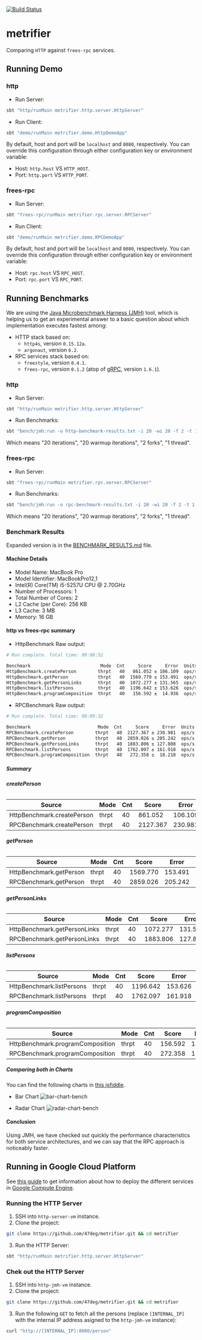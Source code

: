 [![Build Status](https://travis-ci.com/47deg/metrifier.svg?token=x4DpWRL5qXeuK6kxqVSP&branch=master)](https://travis-ci.com/47deg/metrifier)

# metrifier

Comparing `HTTP` against `frees-rpc` services.

## Running Demo

### http

* Run Server:

```bash
sbt "http/runMain metrifier.http.server.HttpServer"
```

* Run Client:

```bash
sbt "demo/runMain metrifier.demo.HttpDemoApp"
```

By default, host and port will be `localhost` and `8080`, respectively. You can override this configuration through either configuration key or environment variable:

* Host: `http.host` VS `HTTP_HOST`.
* Port: `http.port` VS `HTTP_PORT`.

### frees-rpc

* Run Server:

```bash
sbt "frees-rpc/runMain metrifier.rpc.server.RPCServer"
```

* Run Client:

```bash
sbt "demo/runMain metrifier.demo.RPCDemoApp"
```

By default, host and port will be `localhost` and `8080`, respectively. You can override this configuration through either configuration key or environment variable:

* Host: `rpc.host` VS `RPC_HOST`.
* Port: `rpc.port` VS `RPC_PORT`.

## Running Benchmarks

We are using the [Java Microbenchmark Harness (JMH)](http://openjdk.java.net/projects/code-tools/jmh/) tool, which is helping us to get an experimental answer to a basic question about which implementation executes fastest among:

* HTTP stack based on:
  * `http4s`, version `0.15.12a`.
  * `argonaut`, version `6.2`.
* RPC services stack based on:
  * `freestyle`, version `0.4.1`.
  * `frees-rpc`, version `0.1.2` (atop of [gRPC](https://grpc.io/), version `1.6.1`).

### http

* Run Server:

```bash
sbt "http/runMain metrifier.http.server.HttpServer"
```

* Run Benchmarks:

```bash
sbt "bench/jmh:run -o http-benchmark-results.txt -i 20 -wi 20 -f 2 -t 1 metrifier.benchmark.HttpBenchmark"
```

Which means "20 iterations", "20 warmup iterations", "2 forks", "1 thread".

### frees-rpc

* Run Server:

```bash
sbt "frees-rpc/runMain metrifier.rpc.server.RPCServer"
```

* Run Benchmarks:

```bash
sbt "bench/jmh:run -o rpc-benchmark-results.txt -i 20 -wi 20 -f 2 -t 1 metrifier.benchmark.RPCBenchmark"
```

Which means "20 iterations", "20 warmup iterations", "2 forks", "1 thread".

### Benchmark Results

Expanded version is in the [BENCHMARK_RESULTS.md](BENCHMARK_RESULTS.md) file.

#### Machine Details

* Model Name: MacBook Pro
* Model Identifier: MacBookPro12,1
* Intel(R) Core(TM) i5-5257U CPU @ 2.70GHz
* Number of Processors: 1
* Total Number of Cores: 2
* L2 Cache (per Core): 256 KB
* L3 Cache: 3 MB
* Memory: 16 GB

#### http vs frees-rpc summary

* HttpBenchmark Raw output:

```bash
# Run complete. Total time: 00:08:52

Benchmark                          Mode  Cnt     Score     Error  Units
HttpBenchmark.createPerson        thrpt   40   861.052 ± 106.109  ops/s
HttpBenchmark.getPerson           thrpt   40  1569.770 ± 153.491  ops/s
HttpBenchmark.getPersonLinks      thrpt   40  1072.277 ± 131.565  ops/s
HttpBenchmark.listPersons         thrpt   40  1196.642 ± 153.626  ops/s
HttpBenchmark.programComposition  thrpt   40   156.592 ±  14.936  ops/s
```

* RPCBenchmark Raw output:

```bash
# Run complete. Total time: 00:09:32

Benchmark                         Mode  Cnt     Score     Error  Units
RPCBenchmark.createPerson        thrpt   40  2127.367 ± 230.981  ops/s
RPCBenchmark.getPerson           thrpt   40  2859.026 ± 205.242  ops/s
RPCBenchmark.getPersonLinks      thrpt   40  1883.806 ± 127.808  ops/s
RPCBenchmark.listPersons         thrpt   40  1762.097 ± 161.918  ops/s
RPCBenchmark.programComposition  thrpt   40   272.358 ±  18.218  ops/s
```

##### Summary

###### **createPerson**

Source | Mode | Cnt | Score | Error | Units
--- | --- | --- | --- | --- | ---
HttpBenchmark.createPerson | thrpt | 40 | 861.052 | 106.109 | ops/s
RPCBenchmark.createPerson | thrpt | 40 | 2127.367 | 230.981 | ops/s

###### **getPerson**

Source | Mode | Cnt | Score | Error | Units
--- | --- | --- | --- | --- | ---
HttpBenchmark.getPerson | thrpt | 40 | 1569.770 | 153.491 | ops/s
RPCBenchmark.getPerson | thrpt | 40 | 2859.026 | 205.242 | ops/s

###### **getPersonLinks**

Source | Mode | Cnt | Score | Error | Units
--- | --- | --- | --- | --- | ---
HttpBenchmark.getPersonLinks | thrpt | 40 | 1072.277 | 131.565 | ops/s
RPCBenchmark.getPersonLinks | thrpt | 40 | 1883.806 | 127.808 | ops/s

###### **listPersons**

Source | Mode | Cnt | Score | Error | Units
--- | --- | --- | --- | --- | ---
HttpBenchmark.listPersons | thrpt | 40 | 1196.642 | 153.626 | ops/s
RPCBenchmark.listPersons | thrpt | 40 | 1762.097 | 161.918 | ops/s

###### **programComposition**

Source | Mode | Cnt | Score | Error | Units
--- | --- | --- | --- | --- | ---
HttpBenchmark.programComposition | thrpt | 40 | 156.592 |  14.936 | ops/s
RPCBenchmark.programComposition | thrpt | 40 | 272.358 |  18.218 | ops/s

##### Comparing both in Charts

You can find the following charts in [this jsfiddle](http://jsfiddle.net/juanpedromoreno/sjw5jgrj/).

* Bar Chart
![bar-chart-bench](chart-bar.png)

* Radar Chart
![radar-chart-bench](chart-radar.png)

#### Conclusion

Using JMH, we have checked out quickly the performance characteristics for both service architectures, and we can say that the RPC approach is noticeably faster.

## Running in Google Cloud Platform

See [this guide](deploy/README.md) to get information about how to deploy the different services in [Google Compute Engine](https://cloud.google.com/compute/).

### Running the HTTP Server

1. SSH into `http-server-vm` instance.
2. Clone the project:
```bash
git clone https://github.com/47deg/metrifier.git && cd metrifier
```
3. Run the HTTP Server:
```bash
sbt "http/runMain metrifier.http.server.HttpServer"
```

### Chek out the HTTP Server

1. SSH into `http-jmh-vm` instance.
2. Clone the project:
```bash
git clone https://github.com/47deg/metrifier.git && cd metrifier
```
3. Run the following `GET` to fetch all the persons (replace `[INTERNAL_IP]` with the internal IP address asigned to the `http-jmh-vm` instance):
```bash
curl "http://[INTERNAL_IP]:8080/person"
```